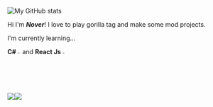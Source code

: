 ![My GitHub stats](https://github-readme-stats.vercel.app/api?username=novervr&hide=stars,prs,contribs,issues&theme=blue-green)


Hi I'm ***Nover***! I love to play gorilla tag and make some mod projects. 

I'm currently learning...

**C#** <img src="![image](https://user-images.githubusercontent.com/109939195/234411443-96eeb719-23d2-4cc0-8bfa-63e013eaebb6.png)" style="width:2%;" />and **React Js** <img src="https://upload.wikimedia.org/wikipedia/commons/thumb/a/a7/React-icon.svg/330px-React-icon.svg.png" style="width:2%;" />

[<img src ="https://img.shields.io/badge/Github-%22.svg?style=flat-square&logo=&logoColor=white%22">](https://github.com/pixthehe)[<img src ="https://img.shields.io/badge/Website-blue?style=flat-square&logo=&logoColor=white%22"> ](https://devinlittle.net)
